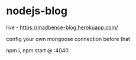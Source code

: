 # nodejs-blog

live - https://madbence-blog.herokuapp.com/

config your own mongoose connection before that

npm i, npm start @ :4040
